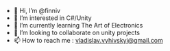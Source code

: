 - 👋 Hi, I’m @finniv
- 👀 I’m interested in C#/Unity
- 🌱 I’m currently learning The Art of Electronics
- 💞️ I’m looking to collaborate on unity projects
- 📫 How to reach me :
vladislav.vyhivskyi@gmail.com
